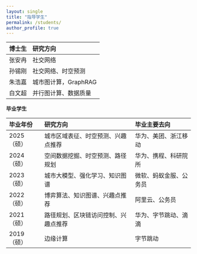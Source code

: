 ```yaml
---
layout: single
title: "指导学生"
permalink: /students/
author_profile: true
---
```


| 博士生|研究方向|
| :---  |  :---  |
| 张安冉 | 社交网络 |
| 孙锡刚 | 社交网络、时空预测   |
| 朱浩嘉 | 城市图计算，GraphRAG  |
| 白文超 | 并行图计算、数据质量 |


**毕业学生**

|毕业年份|研究方向|毕业主要去向|
| :---  |  :---  | :---  |
| 2025（硕）|  城市区域表征、时空预测、兴趣点推荐  | 华为、美团、浙江移动 |
| 2024（硕）|  空间数据挖掘、时空预测、路径规划 | 华为、携程、科研院所 |
| 2023（硕）|  城市大模型、强化学习、知识图谱  | 微软、蚂蚁金服、公务员 |
| 2022（硕）|  博弈算法、知识图谱、兴趣点推荐  | 阿里云、公务员 |
| 2021（硕）|  路径规划、区块链访问控制、兴趣点推荐  | 华为、字节跳动、滴滴 |
| 2019（硕）|  边缘计算  | 字节跳动 |

